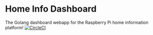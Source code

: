 # Home Info Dashboard
The Golang dashboard webapp for the Raspberry Pi home information platform! [![CircleCI](https://circleci.com/gh/JamesClonk/home-info-dashboard.svg?style=svg&circle-token=d9c93a4216ae56eee9319fd427dc050edaf6c2a7)](https://circleci.com/gh/JamesClonk/home-info-dashboard)
